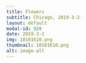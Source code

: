 ```yaml
---
title: Flowers
subtitle: Chicago, 2019-3-2
layout: default
modal-id: 920
date: 2019-3-2
img: 10101610.png
thumbnail: 10101610.png
alt: image-alt
---
```

